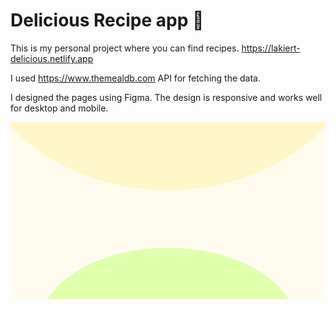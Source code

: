 # Delicious Recipe app 🍝

This is my personal project where you can find recipes. https://lakiert-delicious.netlify.app

I used https://www.themealdb.com API for fetching the data.


I designed the pages using Figma. The design is responsive and works well for desktop and mobile.

![design of desktop version made in Figma](https://github.com/lakiert/recipe_app/blob/main/src/img/desktop.png)
